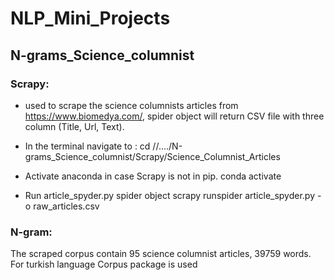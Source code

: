 # NLP_Mini_Projects
## N-grams_Science_columnist
### Scrapy:
* used to scrape the science columnists articles from https://www.biomedya.com/, spider object will return CSV file with three column (Title, Url, Text).

* In the terminal navigate to :
cd //..../N-grams_Science_columnist/Scrapy/Science_Columnist_Articles

* Activate anaconda in case Scrapy is not in pip.
conda activate

* Run article_spyder.py spider object
scrapy runspider article_spyder.py -o raw_articles.csv

### N-gram:
The scraped corpus contain 95 science columnist articles, 39759 words. For turkish language Corpus package is used
